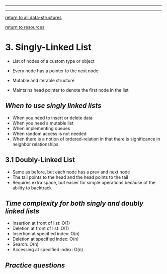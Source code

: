 
---
---
[return to all data-structures](data-structures)

[return to resources](resources)

# 3. Singly-Linked List

*   List of nodes of a custom type or object

*   Every node has a pointer to the next node

*   Mutable and iterable structure
* Maintains head pointer to denote the first node in the list

## *When to use singly linked lists*
*   When you need to insert or delete data 
*   When you need a mutable list
*  When implementing queues
*   When random access is not needed
*   When there is a notion of ordered-relation in that there is significance in neighbor relationships

## 3.1 Doubly-Linked List

*   Same as before, but each node has a prev and next node
*   The tail points to the head and the head points to the tail
*   Requires extra space, but easier for simple operations because of the ability to backtrack

## *Time complexity for both singly and doubly linked lists*

* Insertion at front of list: O(1)
* Deletion at front of list: O(1)
* Insertion at specified index: O(n)
* Deletion at specified index: O(n)
* Search: O(n)
* Accessing at specified index: O(n)

## *Practice questions*
